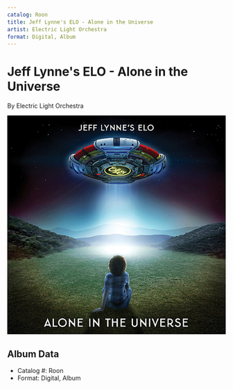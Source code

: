```yaml
---
catalog: Roon
title: Jeff Lynne's ELO - Alone in the Universe
artist: Electric Light Orchestra
format: Digital, Album
---
```


# Jeff Lynne's ELO - Alone in the Universe

By Electric Light Orchestra

![](../../assets/albumcovers/Electric_Light_Orchestra-Jeff_Lynnes_ELO_-_Alone_in_the_Universe.png)

## Album Data

- Catalog #: Roon
- Format: Digital, Album

